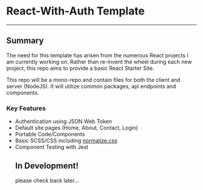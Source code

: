 <h1>React-With-Auth Template</h1>
<hr/>
<h2>Summary</h2>
<p>
The need for this template has arisen from the numerous React projects I am currently working on. Rather than re-invent the wheel during each new project, this repo aims to provide a basic React Starter Site. 
</p>

<p>
This repo will be a mono-repo and contain files for both the client and server (NodeJS). It will utilize common packages, api endpoints and components.

<h3>Key Features</h3>
<ul>
<li>Authentication using JSON Web Token</li>
<li>Default site pages (Home, About, Contact, Login)</li>
<li>Portable Code/Components</li>
<li>Basic SCSS/CSS including <a href="https://necolas.github.io/normalize.css/">normalize.css</a></li>
<li>Component Testing with Jest</li>
</p>

<h2>In Development!</h2>
<p>please check back later...</p>
